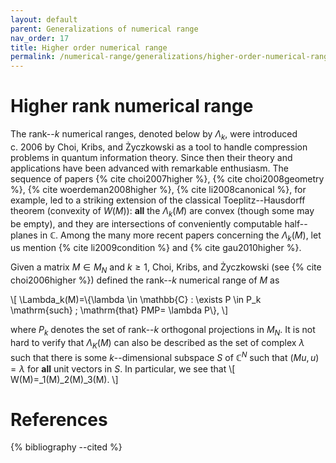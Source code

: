 ```yaml
---
layout: default
parent: Generalizations of numerical range
nav_order: 17
title: Higher order numerical range
permalink: /numerical-range/generalizations/higher-order-numerical-range/
---
```

# Higher rank numerical range

The rank--$k$ numerical ranges, denoted below by $\Lambda_k$, were
introduced c. 2006 by Choi, Kribs, and Życzkowski as a tool to handle
compression problems in quantum information theory. Since then their
theory and applications have been advanced with remarkable enthusiasm.
The sequence of papers {% cite choi2007higher %},
{% cite choi2008geometry %}, {% cite woerdeman2008higher %},
{% cite li2008canonical %}, for example, led to a striking extension of
the classical Toeplitz--Hausdorff theorem (convexity of $W(M)$): **all**
the $\Lambda_k(M)$ are convex (though some may be empty), and they are
intersections of conveniently computable half--planes in $\mathbb{C}$.
Among the many more recent papers concerning the $\Lambda_k(M)$, let us
mention {% cite li2009condition %} and {% cite gau2010higher %}.

Given a matrix $M\in M_N$ and $k\geq1$, Choi, Kribs, and Życzkowski (see {% cite
choi2006higher %}) defined the rank--$k$ numerical range of $M$ as

\\\[
\Lambda\_k(M)=\\{\lambda \in \mathbb{C} : \exists P \in P\_k \mathrm{such} \;
\mathrm{that} PMP= \lambda P\\},
\\\]

where $P_k$ denotes the set of rank--$k$ orthogonal projections in $M_N$. It is
not hard to verify that $\Lambda_K(M)$ can also be described as the set of
complex $\lambda$ such that there is some $k$--dimensional subspace $S$ of
$\mathbb{C}^N$ such that $(Mu,u)=\lambda$ for **all** unit vectors in $S$. In
particular, we see that \\\[ W(M)=\_1(M)\_2(M)\_3(M). \\\]

# References

{% bibliography --cited %}
